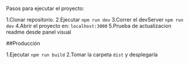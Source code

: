 Pasos para ejecutar el proyecto:


1.Clonar repositorio.
2.Ejecutar ```npm run dev```
3.Correr el devServer ```npm run dev```
4.Abrir el proyecto en: ```localhost:3000```
5.Prueba de actualizacion readme desde panel visual

##Producción

1.Ejecutar ```npm run build```
2.Tomar la carpeta ```dist``` y desplegarla




